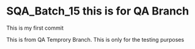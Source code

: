 # SQA_Batch_15 this is for QA Branch
This is my first commit

This is from QA Temprory Branch.
This is only for the testing purposes
